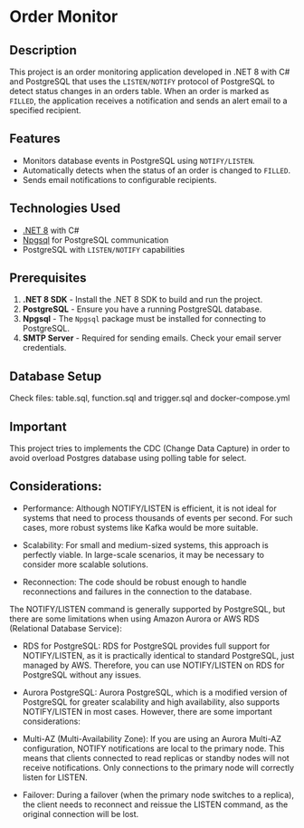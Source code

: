 # Order Monitor

## Description
This project is an order monitoring application developed in .NET 8 with C# and PostgreSQL that uses the `LISTEN/NOTIFY` protocol of PostgreSQL to detect status changes in an orders table. When an order is marked as `FILLED`, the application receives a notification and sends an alert email to a specified recipient.

## Features
- Monitors database events in PostgreSQL using `NOTIFY/LISTEN`.
- Automatically detects when the status of an order is changed to `FILLED`.
- Sends email notifications to configurable recipients.
  
## Technologies Used
- [.NET 8](https://dotnet.microsoft.com/download/dotnet/8.0) with C#
- [Npgsql](https://www.npgsql.org/) for PostgreSQL communication
- PostgreSQL with `LISTEN/NOTIFY` capabilities

## Prerequisites
1. **.NET 8 SDK** - Install the .NET 8 SDK to build and run the project.
2. **PostgreSQL** - Ensure you have a running PostgreSQL database.
3. **Npgsql** - The `Npgsql` package must be installed for connecting to PostgreSQL.
4. **SMTP Server** - Required for sending emails. Check your email server credentials.

## Database Setup
Check files: table.sql, function.sql and trigger.sql and docker-compose.yml

## Important
This project tries to implements the CDC (Change Data Capture) in order to
avoid overload Postgres database using polling table for select.

## Considerations:
* Performance: Although NOTIFY/LISTEN is efficient, it is not ideal for systems that need to process thousands of events per second. For such cases, more robust systems like Kafka would be more suitable.

* Scalability: For small and medium-sized systems, this approach is perfectly viable. In large-scale scenarios, it may be necessary to consider more scalable solutions.

* Reconnection: The code should be robust enough to handle reconnections and failures in the connection to the database.

The NOTIFY/LISTEN command is generally supported by PostgreSQL, but there are some limitations when using Amazon Aurora or AWS RDS (Relational Database Service):

* RDS for PostgreSQL: RDS for PostgreSQL provides full support for NOTIFY/LISTEN, as it is practically identical to standard PostgreSQL, just managed by AWS. Therefore, you can use NOTIFY/LISTEN on RDS for PostgreSQL without any issues.

* Aurora PostgreSQL: Aurora PostgreSQL, which is a modified version of PostgreSQL for greater scalability and high availability, also supports NOTIFY/LISTEN in most cases. However, there are some important considerations:

- Multi-AZ (Multi-Availability Zone): If you are using an Aurora Multi-AZ configuration, NOTIFY notifications are local to the primary node. This means that clients connected to read replicas or standby nodes will not receive notifications. Only connections to the primary node will correctly listen for LISTEN.

- Failover: During a failover (when the primary node switches to a replica), the client needs to reconnect and reissue the LISTEN command, as the original connection will be lost.



